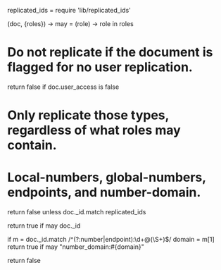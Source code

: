 replicated_ids = require 'lib/replicated_ids'

(doc, {roles}) ->
  may = (role) -> role in roles

  # Do not replicate if the document is flagged for no user replication.
  return false if doc.user_access is false

  # Only replicate those types, regardless of what roles may contain.
  # Local-numbers, global-numbers, endpoints, and number-domain.
  return false unless doc._id.match replicated_ids

  return true if may doc._id

  if m = doc._id.match /^(?:number|endpoint):\d+@(\S+)$/
    domain = m[1]
    return true if may "number_domain:#{domain}"

  return false
